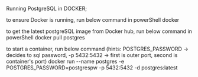Running PostgreSQL in DOCKER;

to ensure Docker is running, run below command in powerShell
docker

to get the latest postgreSQL image from Docker hub, run below command in powerShell
docker pull postgres

to start a container, run below command (hints: POSTGRES_PASSWORD -> decides to sql password, -p 5432:5432 -> first is outer port, second is container's port)
docker run --name postgres -e POSTGRES_PASSWORD=postgrespw -p 5432:5432 -d postgres:latest